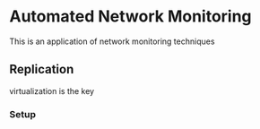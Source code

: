 # Automated Network Monitoring

This is an application of network monitoring techniques

## Replication

virtualization is the key

### Setup

